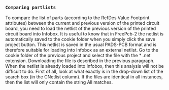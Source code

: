 ### `Comparing partlists`

To compare the list of parts (according to the RefDes Value Footprint attributes) between the current and previous version of the printed circuit board, you need to load the netlist of the previous version of the printed circuit board into Infobox. It is useful to know that in FreePcb-2 the netlist is automatically saved to the cookie folder when you simply click the save project button. This netlist is saved in the usual PADS-PCB format and is therefore suitable for loading into Infobox as an external netlist. Go to the cookie folder of the previous project and select the file with the * .net extension. Downloading the file is described in the previous paragraph. When the netlist is already loaded into Infobox, then this analysis will not be difficult to do. First of all, look at what exactly is in the drop-down list of the search box (in the CNetlist column). If the files are identical in all instances, then the list will only contain the string All matches.
